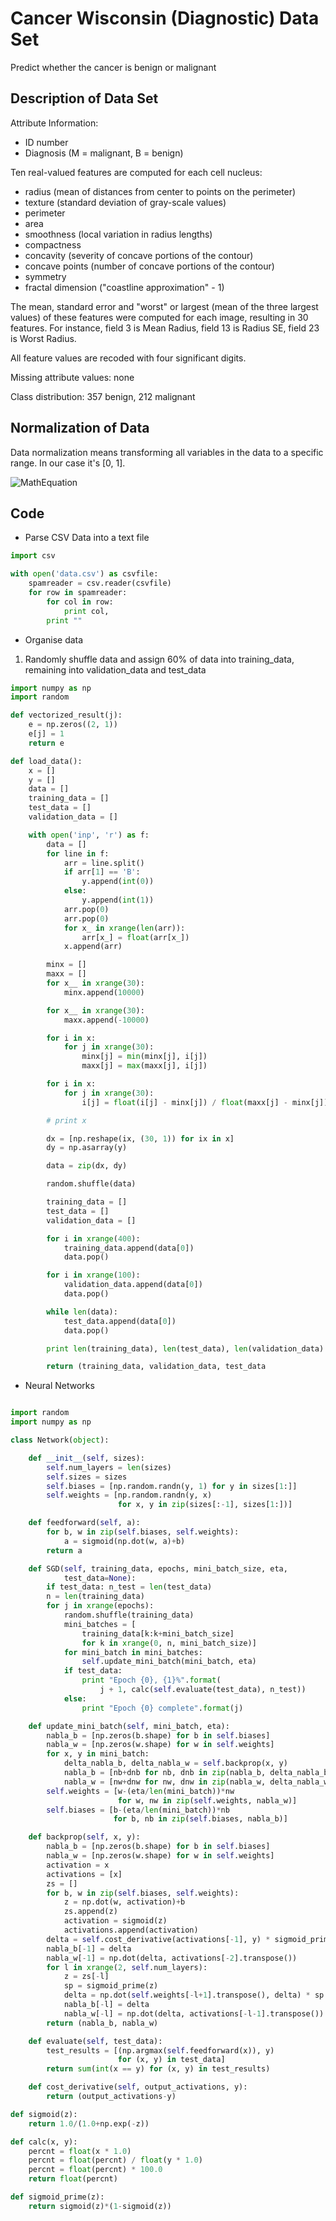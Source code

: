 # Cancer Wisconsin (Diagnostic) Data Set
Predict whether the cancer is benign or malignant

## Description of Data Set
Attribute Information:
* ID number 
* Diagnosis (M = malignant, B = benign)

Ten real-valued features are computed for each cell nucleus:

* radius (mean of distances from center to points on the perimeter) 
* texture (standard deviation of gray-scale values) 
* perimeter 
* area 
* smoothness (local variation in radius lengths)
* compactness
* concavity (severity of concave portions of the contour) 
* concave points (number of concave portions of the contour) 
* symmetry 
* fractal dimension ("coastline approximation" - 1)

The mean, standard error and "worst" or largest (mean of the three largest values) of these features were computed for each image, resulting in 30 features. For instance, field 3 is Mean Radius, field 13 is Radius SE, field 23 is Worst Radius.

All feature values are recoded with four significant digits.

Missing attribute values: none

Class distribution: 357 benign, 212 malignant

## Normalization of Data

Data normalization means transforming all variables in the data to a specific range. In our case it's [0, 1].

![MathEquation](http://i.imgur.com/IgWw5eX.png)

## Code

* Parse CSV Data into a text file 
```python
import csv

with open('data.csv') as csvfile:
    spamreader = csv.reader(csvfile)
    for row in spamreader:
        for col in row:
            print col, 
        print ""
```

* Organise data

1. Randomly shuffle data and assign 60% of data into training_data, remaining into validation_data and test_data

```python
import numpy as np
import random

def vectorized_result(j):
    e = np.zeros((2, 1))
    e[j] = 1
    return e

def load_data():
	x = []
	y = []
	data = []
	training_data = []
	test_data = []
	validation_data = []

	with open('inp', 'r') as f:
		data = []
		for line in f:
			arr = line.split()
			if arr[1] == 'B':
				y.append(int(0))
			else:
				y.append(int(1))
			arr.pop(0)
			arr.pop(0)
			for x_ in xrange(len(arr)):
				arr[x_] = float(arr[x_])
			x.append(arr)

		minx = []
		maxx = []
		for x__ in xrange(30):
			minx.append(10000)

		for x__ in xrange(30):
			maxx.append(-10000)

		for i in x:
			for j in xrange(30):
				minx[j] = min(minx[j], i[j])
				maxx[j] = max(maxx[j], i[j])

		for i in x:
			for j in xrange(30):
				i[j] = float(i[j] - minx[j]) / float(maxx[j] - minx[j])

		# print x		

		dx = [np.reshape(ix, (30, 1)) for ix in x]
		dy = np.asarray(y)

		data = zip(dx, dy)

		random.shuffle(data)

		training_data = []
		test_data = []
		validation_data = []

		for i in xrange(400):
			training_data.append(data[0])
			data.pop()

		for i in xrange(100):
			validation_data.append(data[0])
			data.pop()

		while len(data):
			test_data.append(data[0])
			data.pop()

		print len(training_data), len(test_data), len(validation_data)

		return (training_data, validation_data, test_data

```

* Neural Networks

```python

import random
import numpy as np

class Network(object):

    def __init__(self, sizes):
        self.num_layers = len(sizes)
        self.sizes = sizes
        self.biases = [np.random.randn(y, 1) for y in sizes[1:]]
        self.weights = [np.random.randn(y, x)
                        for x, y in zip(sizes[:-1], sizes[1:])]

    def feedforward(self, a):
        for b, w in zip(self.biases, self.weights):
            a = sigmoid(np.dot(w, a)+b)
        return a

    def SGD(self, training_data, epochs, mini_batch_size, eta,
            test_data=None):
        if test_data: n_test = len(test_data)
        n = len(training_data)
        for j in xrange(epochs):
            random.shuffle(training_data)
            mini_batches = [
                training_data[k:k+mini_batch_size]
                for k in xrange(0, n, mini_batch_size)]
            for mini_batch in mini_batches:
                self.update_mini_batch(mini_batch, eta)
            if test_data:
                print "Epoch {0}, {1}%".format(
                    j + 1, calc(self.evaluate(test_data), n_test))
            else:
                print "Epoch {0} complete".format(j)

    def update_mini_batch(self, mini_batch, eta):
        nabla_b = [np.zeros(b.shape) for b in self.biases]
        nabla_w = [np.zeros(w.shape) for w in self.weights]
        for x, y in mini_batch:
            delta_nabla_b, delta_nabla_w = self.backprop(x, y)
            nabla_b = [nb+dnb for nb, dnb in zip(nabla_b, delta_nabla_b)]
            nabla_w = [nw+dnw for nw, dnw in zip(nabla_w, delta_nabla_w)]
        self.weights = [w-(eta/len(mini_batch))*nw
                        for w, nw in zip(self.weights, nabla_w)]
        self.biases = [b-(eta/len(mini_batch))*nb
                       for b, nb in zip(self.biases, nabla_b)]

    def backprop(self, x, y):
        nabla_b = [np.zeros(b.shape) for b in self.biases]
        nabla_w = [np.zeros(w.shape) for w in self.weights]
        activation = x
        activations = [x]
        zs = []
        for b, w in zip(self.biases, self.weights):
            z = np.dot(w, activation)+b
            zs.append(z)
            activation = sigmoid(z)
            activations.append(activation)
        delta = self.cost_derivative(activations[-1], y) * sigmoid_prime(zs[-1])
        nabla_b[-1] = delta
        nabla_w[-1] = np.dot(delta, activations[-2].transpose())
        for l in xrange(2, self.num_layers):
            z = zs[-l]
            sp = sigmoid_prime(z)
            delta = np.dot(self.weights[-l+1].transpose(), delta) * sp
            nabla_b[-l] = delta
            nabla_w[-l] = np.dot(delta, activations[-l-1].transpose())
        return (nabla_b, nabla_w)

    def evaluate(self, test_data):
        test_results = [(np.argmax(self.feedforward(x)), y)
                        for (x, y) in test_data]
        return sum(int(x == y) for (x, y) in test_results)

    def cost_derivative(self, output_activations, y):
        return (output_activations-y)

def sigmoid(z):
    return 1.0/(1.0+np.exp(-z))

def calc(x, y):
    percnt = float(x * 1.0)
    percnt = float(percnt) / float(y * 1.0)
    percnt = float(percnt) * 100.0
    return float(percnt)

def sigmoid_prime(z):
    return sigmoid(z)*(1-sigmoid(z))


```
